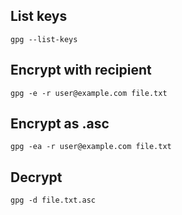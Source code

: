 ## List keys

`gpg --list-keys`

## Encrypt with recipient

`gpg -e -r user@example.com file.txt`

## Encrypt as .asc

`gpg -ea -r user@example.com file.txt`

## Decrypt

`gpg -d file.txt.asc`

